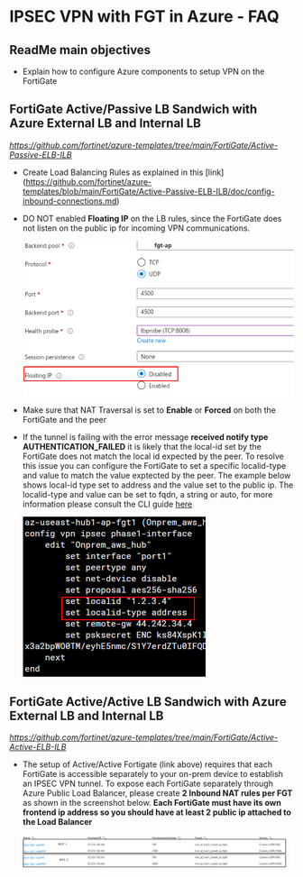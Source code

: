 # IPSEC VPN with FGT in Azure - FAQ

## ReadMe main objectives
* Explain how to configure Azure components to setup VPN on the FortiGate

## FortiGate Active/Passive LB Sandwich with Azure External LB and Internal LB
_https://github.com/fortinet/azure-templates/tree/main/FortiGate/Active-Passive-ELB-ILB_

* Create Load Balancing Rules as explained in this [link] (https://github.com/fortinet/azure-templates/blob/main/FortiGate/Active-Passive-ELB-ILB/doc/config-inbound-connections.md)

* DO NOT enabled **Floating IP** on the LB rules, since the FortiGate does not listen on the public ip for incoming VPN communications.

    ![floating](images/floating-disabled.png)

* Make sure that NAT Traversal is set to **Enable** or  **Forced** on both the FortiGate and the peer

* If the tunnel is failing with the error message **received notify type AUTHENTICATION_FAILED** it is likely that the local-id set by the FortiGate does not match the local id expected by the peer.  To resolve this issue you can configure the FortiGate to set a specific localid-type and value to match the value exptected by the peer.
    The example below shows local-id type set to address and the value set to the public ip.
    The localid-type and value can be set to fqdn, a string or auto, for more information please consult the CLI guide [here](https://docs.fortinet.com/document/fortigate/7.2.0/cli-reference/370620/config-vpn-ipsec-phase1-interface)

    ![localid](images/localid.png)

## FortiGate Active/Active LB Sandwich with Azure External LB and Internal LB

_https://github.com/fortinet/azure-templates/tree/main/FortiGate/Active-Active-ELB-ILB_

* The setup of Active/Active Fortigate (link above) requires that each FortiGate is accessible separately to your on-prem device to establish an IPSEC VPN tunnel. To expose each FortiGate separately through Azure Public Load Balancer, please create **2 Inbound NAT rules per FGT**  as shown in the screenshot below. **Each FortiGate must have its own frontend ip address so you should have at least 2 public ip attached to the Load Balancer**

    ![a-a](images/ipsec-a-a.png)


